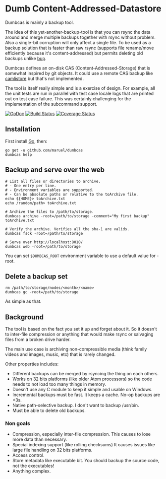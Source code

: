 Dumb Content-Addressed-Datastore
================================

Dumbcas is mainly a backup tool.

The idea of this yet-another-backup-tool is that you can rsync the data around
and merge multiple backups together with rsync without problem. Also a
single-bit corruption will only affect a single file. To be used as a backup
solution that is faster than raw rsync (supports file rename/move efficiently
because it's content-addressed) but permits deleting old backups unlike
[bup](http://github.com/apenwarr/bup).

Dumbcas defines an on-disk CAS (Content-Addressed-Storage) that is somewhat
inspired by git objects. It could use a remote CAS backup like
[camlistore](http://camlistore.org) but that's not implemented.

The tool is itself really simple and is a exercise of design. For example, all
the unit tests are run in parallel with test case locale logs that are printed
out on test case failure. This was certainly challenging for the implementation
of the subcommand support.

[![GoDoc](https://godoc.org/github.com/maruel/dumbcas/dumbcaslib?status.svg)](https://godoc.org/github.com/maruel/dumbcas/dumbcaslib)
[![Build Status](https://travis-ci.org/maruel/dumbcas.svg?branch=master)](https://travis-ci.org/maruel/dumbcas)
[![Coverage Status](https://img.shields.io/coveralls/maruel/dumbcas.svg)](https://coveralls.io/r/maruel/dumbcas?branch=master)


Installation
------------

First install [Go](http://golang.org), then:

    go get -u github.com/maruel/dumbcas
    dumbcas help


Backup and serve over the web
-----------------------------

    # List all files or directories to archive.
    # - One entry per line.
    # - Environment variables are supported.
    # - Can be absolute paths or relative to the toArchive file.
    echo ${HOME}> toArchive.txt
    echo /random/path> toArchive.txt

    # Archive the files to /path/to/storage.
    dumbcas archive -root=/path/to/storage -comment="My first backup" toArchive.txt

    # Verify the archive. Verifies all the sha-1 are valids.
    dumbcas fsck -root=/path/to/storage

    # Serve over http://localhost:8010/
    dumbcas web -root=/path/to/storage

You can set `$DUMBCAS_ROOT` environment variable to use a default value for
-root.


Delete a backup set
-------------------

    rm /path/to/storage/nodes/<month>/<name>
    dumbcas gc -root=/path/to/storage

As simple as that.


Background
----------

The tool is based on the fact you set it up and forget about it. So it doesn't
to inter-file compression or anything that would make rsync or salvaging files
from a broken drive harder.

The main use case is archiving non-compressible media (think family videos and
images, music, etc) that is rarely changed.

Other properties includes:

 * Different backups can be merged by rsyncing the thing on each others.
 * Works on 32 bits platforms (like older Atom processors) so the code needs to
   not load too many things in memory.
 * Doesn't use any C module to keep it simple and usable on Windows.
 * Incremental backups must be fast. It keeps a cache. No-op backups are <3s.
 * Native path-selective backup. I don't want to backup /usr/bin.
 * Must be able to delete old backups.


### Non goals

 * Compression, especially inter-file compression. This causes to lose more data
   than necessary.
 * Special indexing support (like rolling checksums) It causes issues like large
   file handling on 32 bits platforms.
 * Access control.
 * Store metadata like executable bit. You should backup the source code, not
   the executables!
 * Anything complex.
